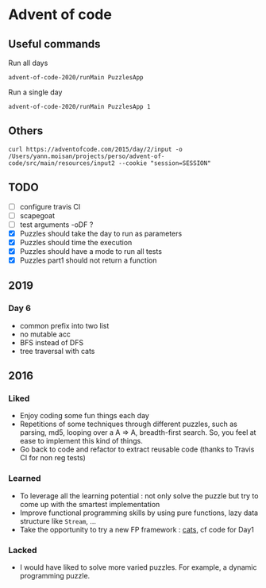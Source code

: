 # Advent of code

## Useful commands

Run all days

```
advent-of-code-2020/runMain PuzzlesApp
```

Run a single day

```
advent-of-code-2020/runMain PuzzlesApp 1
```

## Others

```
curl https://adventofcode.com/2015/day/2/input -o /Users/yann.moisan/projects/perso/advent-of-code/src/main/resources/input2 --cookie "session=SESSION"
```

## TODO

- [ ] configure travis CI
- [ ] scapegoat
- [ ] test arguments -oDF ?
- [X] Puzzles should take the day to run as parameters
- [X] Puzzles should time the execution
- [X] Puzzles should have a mode to run all tests
- [X] Puzzles part1 should not return a function

## 2019

### Day 6

- common prefix into two list
- no mutable acc
- BFS instead of DFS
- tree traversal with cats

## 2016

### Liked

- Enjoy coding some fun things each day
- Repetitions of some techniques through different puzzles, such as parsing, md5, looping over a A => A, breadth-first search.
So, you feel at ease to implement this kind of things.
- Go back to code and refactor to extract reusable code (thanks to Travis CI for non reg tests)

### Learned

- To leverage all the learning potential : not only solve the puzzle but try to come up with the smartest implementation
- Improve functional programming skills by using pure functions, lazy data structure like `Stream`, …
- Take the opportunity to try a new FP framework : [cats](http://typelevel.org/cats/), cf code for Day1

### Lacked

- I would have liked to solve more varied puzzles. For example, a dynamic programming puzzle.
